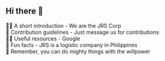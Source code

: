 ## Hi there 👋

🙋‍♀️ A short introduction - We are the JRS Corp <br />
🌈 Contribution guidelines - Just message us for contributions <br />
👩‍💻 Useful resources - Google <br />
🍿 Fun facts - JRS is a logistic company in Philippines <br />
🧙 Remember, you can do mighty things with the willpower <br />

